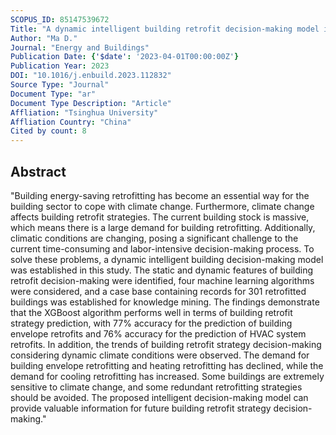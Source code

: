 ```yaml
---
SCOPUS_ID: 85147539672
Title: "A dynamic intelligent building retrofit decision-making model in response to climate change"
Author: "Ma D."
Journal: "Energy and Buildings"
Publication Date: {'$date': '2023-04-01T00:00:00Z'}
Publication Year: 2023
DOI: "10.1016/j.enbuild.2023.112832"
Source Type: "Journal"
Document Type: "ar"
Document Type Description: "Article"
Affliation: "Tsinghua University"
Affliation Country: "China"
Cited by count: 8
---
```


## Abstract
"Building energy-saving retrofitting has become an essential way for the building sector to cope with climate change. Furthermore, climate change affects building retrofit strategies. The current building stock is massive, which means there is a large demand for building retrofitting. Additionally, climatic conditions are changing, posing a significant challenge to the current time-consuming and labor-intensive decision-making process. To solve these problems, a dynamic intelligent building decision-making model was established in this study. The static and dynamic features of building retrofit decision-making were identified, four machine learning algorithms were considered, and a case base containing records for 301 retrofitted buildings was established for knowledge mining. The findings demonstrate that the XGBoost algorithm performs well in terms of building retrofit strategy prediction, with 77% accuracy for the prediction of building envelope retrofits and 76% accuracy for the prediction of HVAC system retrofits. In addition, the trends of building retrofit strategy decision-making considering dynamic climate conditions were observed. The demand for building envelope retrofitting and heating retrofitting has declined, while the demand for cooling retrofitting has increased. Some buildings are extremely sensitive to climate change, and some redundant retrofitting strategies should be avoided. The proposed intelligent decision-making model can provide valuable information for future building retrofit strategy decision-making."
